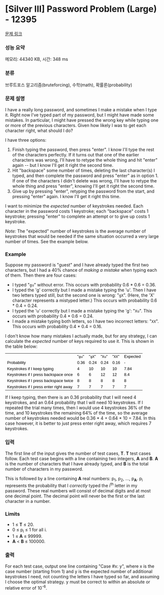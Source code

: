 # [Silver III] Password Problem (Large) - 12395 

[문제 링크](https://www.acmicpc.net/problem/12395) 

### 성능 요약

메모리: 44340 KB, 시간: 348 ms

### 분류

브루트포스 알고리즘(bruteforcing), 수학(math), 확률론(probability)

### 문제 설명

<p>I have a really long password, and sometimes I make a mistake when I type it. Right now I've typed part of my password, but I might have made some mistakes. In particular, I might have pressed the wrong key while typing one or more of the previous characters. Given how likely I was to get each character right, what should I do?</p>

<p>I have three options:</p>

<ol>
	<li>Finish typing the password, then press "enter". I know I'll type the rest of the characters perfectly. If it turns out that one of the earlier characters was wrong, I'll have to retype the whole thing and hit "enter" again -- but I know I'll get it right the second time.</li>
	<li>Hit "backspace" some number of times, deleting the last character(s) I typed, and then complete the password and press "enter" as in option 1. If one of the characters I didn't delete was wrong, I'll have to retype the whole thing and press "enter", knowing I'll get it right the second time.</li>
	<li>Give up by pressing "enter", retyping the password from the start, and pressing "enter" again. I know I'll get it right this time.</li>
</ol>

<p> </p>

<p>I want to minimize the <em>expected</em> number of keystrokes needed. Each character in the password costs 1 keystroke; each "backspace" costs 1 keystroke; pressing "enter" to complete an attempt or to give up costs 1 keystroke.</p>

<p><em>Note:</em> The "expected" number of keystrokes is the average number of keystrokes that would be needed if the same situation occurred a very large number of times. See the example below.</p>

<h3>Example</h3>

<p>Suppose my password is "guest" and I have already typed the first two characters, but I had a 40% chance of <em>making a mistake</em> when typing each of them. Then there are four cases:</p>

<ul>
	<li>I typed "<code>gu</code>" without error. This occurs with probability 0.6 * 0.6 = 0.36.</li>
	<li>I typed the 'g' correctly but I made a mistake typing the 'u'. Then I have two letters typed still, but the second one is wrong: "<code>gX</code>". (Here, the 'X' character represents a mistyped letter.) This occurs with probability 0.6 * 0.4 = 0.24.</li>
	<li>I typed the 'u' correctly but I made a mistake typing the 'g': "<code>Xu</code>". This occurs with probability 0.4 * 0.6 = 0.24.</li>
	<li>I made a mistake typing both letters, so I have two incorrect letters: "<code>XX</code>". This occurs with probability 0.4 * 0.4 = 0.16.</li>
</ul>

<p> </p>

<p>I don't know how many mistakes I actually made, but for any strategy, I can calculate the <em>expected</em> number of keys required to use it. This is shown in the table below:</p>

<p> </p>

<table cellspacing="0" style="border-collapse:collapse; border-width:0pt; color:#000000; font-family:arial,sans-serif; font-size:small; margin:0px; padding:0px; vertical-align:top">
	<tbody>
		<tr>
			<td style="vertical-align:top"> </td>
			<td style="vertical-align:top">"<code>gu</code>"   </td>
			<td style="vertical-align:top">"<code>gX</code>"   </td>
			<td style="vertical-align:top">"<code>Xu</code>"   </td>
			<td style="vertical-align:top">"<code>XX</code>"   </td>
			<td style="vertical-align:top">Expected</td>
		</tr>
		<tr>
			<td style="vertical-align:top">Probability</td>
			<td style="vertical-align:top">0.36</td>
			<td style="vertical-align:top">0.24</td>
			<td style="vertical-align:top">0.24</td>
			<td style="vertical-align:top">0.16</td>
			<td style="vertical-align:top">-</td>
		</tr>
		<tr>
			<td style="vertical-align:top">Keystrokes if I keep typing</td>
			<td style="vertical-align:top">4</td>
			<td style="vertical-align:top">10</td>
			<td style="vertical-align:top">10</td>
			<td style="vertical-align:top">10</td>
			<td style="vertical-align:top">7.84</td>
		</tr>
		<tr>
			<td style="vertical-align:top">Keystrokes if I press backspace once</td>
			<td style="vertical-align:top">6</td>
			<td style="vertical-align:top">6</td>
			<td style="vertical-align:top">12</td>
			<td style="vertical-align:top">12</td>
			<td style="vertical-align:top">8.4</td>
		</tr>
		<tr>
			<td style="vertical-align:top">Keystrokes if I press backspace twice  </td>
			<td style="vertical-align:top">8</td>
			<td style="vertical-align:top">8</td>
			<td style="vertical-align:top">8</td>
			<td style="vertical-align:top">8</td>
			<td style="vertical-align:top">8</td>
		</tr>
		<tr>
			<td style="vertical-align:top">Keystrokes if I press enter right away</td>
			<td style="vertical-align:top">7</td>
			<td style="vertical-align:top">7</td>
			<td style="vertical-align:top">7</td>
			<td style="vertical-align:top">7</td>
			<td style="vertical-align:top">7</td>
		</tr>
	</tbody>
</table>

<p> </p>

<p>If I keep typing, then there is an 0.36 probability that I will need 4 keystrokes, and an 0.64 probability that I will need 10 keystrokes. If I repeated the trial many times, then I would use 4 keystrokes 36% of the time, and 10 keystrokes the remaining 64% of the time, so the average number of keystrokes needed would be 0.36 * 4 + 0.64 * 10 = 7.84. In this case however, it is better to just press enter right away, which requires 7 keystrokes.</p>

### 입력 

 <p>The first line of the input gives the number of test cases, <strong>T</strong>. <strong>T</strong> test cases follow. Each test case begins with a line containing two integers, <strong>A</strong> and <strong>B</strong>. <strong>A</strong> is the number of characters that I have already typed, and <strong>B</strong> is the total number of characters in my password.</p>

<p>This is followed by a line containing <strong>A</strong> real numbers: p<sub>1</sub>, p<sub>2</sub>, ..., p<sub><strong>A</strong></sub>. p<sub>i</sub> represents the probability that I <em>correctly</em> typed the i<sup>th</sup> letter in my password. These real numbers will consist of decimal digits and at most one decimal point. The decimal point will never be the first or the last character in a number.</p>

<h3>Limits</h3>

<ul>
	<li>1 ≤ <strong>T</strong> ≤ 20.</li>
	<li>0 ≤ p<sub>i</sub> ≤ 1 for all i.</li>
	<li>1 ≤ <strong>A</strong> ≤ 99999.</li>
	<li><strong>A</strong> < <strong>B</strong> ≤ 100000.</li>
</ul>

### 출력 

 <p>For each test case, output one line containing "Case #x: y", where x is the case number (starting from 1) and y is the expected number of additional keystrokes I need, not counting the letters I have typed so far, and assuming I choose the optimal strategy. y must be correct to within an absolute or relative error of 10<sup>-6</sup>.</p>

